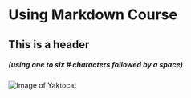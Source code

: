# Using Markdown Course 
## This is a header 
##### (using one to six # characters followed by a space)
![Image of Yaktocat](https://octodex.github.com/images/yaktocat.png)
